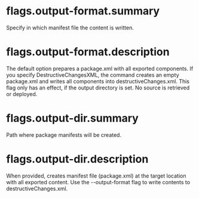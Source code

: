 # flags.output-format.summary

Specify in which manifest file the content is written.

# flags.output-format.description

The default option prepares a package.xml with all exported components. If you specify DestructiveChangesXML, the command creates an empty package.xml and writes all components into destructiveChanges.xml. This flag only has an effect, if the output directory is set. No source is retrieved or deployed.

# flags.output-dir.summary

Path where package manifests will be created.

# flags.output-dir.description

When provided, creates manifest file (package.xml) at the target location with all exported content. Use the --output-format flag to write contents to destructiveChanges.xml.
